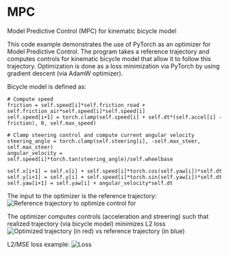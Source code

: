 # MPC
Model Predictive Control (MPC) for kinematic bicycle model

This code example demonstrates the use of PyTorch as an optimizer for Model Predictive Control. The program takes a reference trajectory and computes controls for kinematic bicycle model that allow it to follow this trajectory. Optimization is done as a loss minimization via PyTorch by using gradient descent (via AdamW optimizer).

Bicycle model is defined as:
```
# Compute speed
friction = self.speed[i]*self.friction_road + self.friction_air*self.speed[i]*self.speed[i]
self.speed[i+1] = torch.clamp(self.speed[i] + self.dt*(self.accel[i] - friction), 0, self.max_speed)

# Clamp steering control and compute current angular velocity
steering_angle = torch.clamp(self.steering[i], -self.max_steer, self.max_steer)
angular_velocity = self.speed[i]*torch.tan(steering_angle)/self.wheelbase

self.x[i+1] = self.x[i] + self.speed[i]*torch.cos(self.yaw[i])*self.dt
self.y[i+1] = self.y[i] + self.speed[i]*torch.sin(self.yaw[i])*self.dt
self.yaw[i+1] = self.yaw[i] + angular_velocity*self.dt
```
The input to the optimizer is the reference trajectory:
![Reference trajectory to optimize control for](figures/reference_trajectory.jpg)

The optimizer computes controls (acceleration and streering) such that realized trajectory (via bicycle model) minimizes L2 loss
![Optimized trajectory (in red) vs reference trajectory (in blue)](figures/optimized_trajectory_and_reference.jpg)

L2/MSE loss example:
![Loss](figures/loss.jpg)
